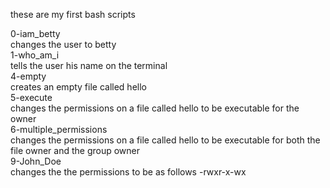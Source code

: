 these are my first bash scripts  
  
0-iam_betty  
changes the user to betty  
1-who_am_i  
tells the user his name on the terminal  
4-empty  
creates an empty file called hello  
5-execute  
changes the permissions on a file called hello to be executable for the owner  
6-multiple_permissions  
changes the permissions on a file called hello to be executable for both the file owner and the group owner  
9-John_Doe  
changes the the permissions to be as follows -rwxr-x-wx
